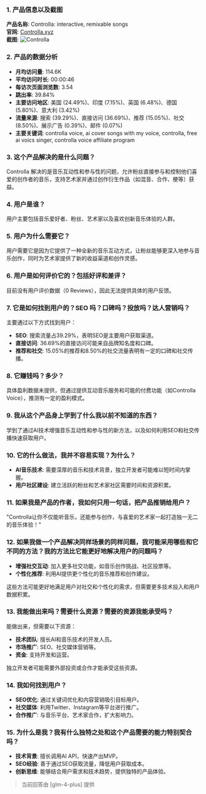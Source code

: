 ### 1. 产品信息以及截图

**产品名称**: Controlla: interactive, remixable songs  
**官网**: [Controlla.xyz](https://controlla.xyz)  
**截图**: ![Controlla](https://cdn-images.toolify.ai/170349981731680322.jpg)

### 2. 产品的数据分析

- **月均访问量**: 114.6K
- **平均访问时长**: 00:00:46
- **每访次页面浏览数**: 3.54
- **跳出率**: 39.84%
- **主要访问地区**: 美国 (24.49%)、印度 (7.15%)、英国 (6.48%)、德国 (5.80%)、意大利 (3.42%)
- **流量来源**: 搜索 (39.29%)、直接访问 (36.69%)、推荐 (15.05%)、社交 (8.50%)、展示广告 (0.39%)、邮件 (0.07%)
- **主要关键词**: controlla voice, ai cover songs with my voice, controlla, free ai voics singer, controlla voice affiliate program

### 3. 这个产品解决的是什么问题？

Controlla 解决的是音乐互动性和参与性的问题，允许粉丝直接参与和控制他们喜爱的创作者的音乐，支持艺术家并通过创作衍生作品（如混音、合作、梗等）获益。

### 4. 用户是谁？

用户主要包括音乐爱好者、粉丝、艺术家以及喜欢创新音乐体验的人群。

### 5. 用户为什么需要它？

用户需要它是因为它提供了一种全新的音乐互动方式，让粉丝能够更深入地参与音乐创作，同时为艺术家提供了新的收益渠道和创作灵感。

### 6. 用户是如何评价它的？包括好评和差评？

目前没有用户评价数据（0 Reviews），因此无法提供具体的用户反馈。

### 7. 它是如何找到用户的？SEO 吗？口碑吗？投放吗？达人营销吗？

主要通过以下方式找到用户：
- **SEO**: 搜索流量占39.29%，表明SEO是主要用户获取渠道。
- **直接访问**: 36.69%的直接访问可能来自品牌知名度和口碑。
- **推荐和社交**: 15.05%的推荐和8.50%的社交流量表明有一定的口碑和社交传播。

### 8. 它赚钱吗？多少？

具体盈利数据未提供，但通过提供互动音乐服务和可能的付费功能（如Controlla Voice），推测有一定的盈利模式。

### 9. 我从这个产品身上学到了什么我以前不知道的东西？

学到了通过AI技术增强音乐互动性和参与性的新方法，以及如何利用SEO和社交传播快速获取用户。

### 10. 它的什么做法，我并不容易实现？为什么？

- **AI音乐技术**: 需要深厚的音乐和技术背景，独立开发者可能难以短时间内掌握。
- **用户社区建设**: 建立活跃的粉丝和艺术家社区需要时间和资源积累。

### 11. 如果我是产品的作者，我如何只用一句话，把产品推销给用户？

"Controlla让你不仅能听音乐，还能参与创作，与喜爱的艺术家一起打造独一无二的音乐体验！"

### 12. 如果我做一个产品解决同样场景的同样问题，我可能采用哪些和它不同的方法？我的方法比它能更好地解决用户的问题吗？

- **增强社交互动**: 加入更多社交功能，如音乐创作挑战、社区投票等。
- **个性化推荐**: 利用AI提供更个性化的音乐推荐和创作建议。

这些方法可能更好地满足用户对社交和个性化的需求，但需要更多技术投入和用户数据积累。

### 13. 我能做出来吗？需要什么资源？需要的资源我能承受吗？

能做出来，但需要以下资源：
- **技术团队**: 擅长AI和音乐技术的开发人员。
- **市场推广**: SEO、社交媒体营销等。
- **资金**: 支持开发和运营。

独立开发者可能需要外部投资或合作才能承受这些资源。

### 14. 我如何找到用户？

- **SEO优化**: 通过关键词优化和内容营销吸引目标用户。
- **社交媒体**: 利用Twitter、Instagram等平台进行推广。
- **合作推广**: 与音乐平台、艺术家合作，扩大影响力。

### 15. 为什么是我？我有什么独特之处和这个产品需要的能力特别契合吗？

- **技术背景**: 擅长调用AI API，快速产出MVP。
- **SEO经验**: 善于通过SEO获取流量，降低用户获取成本。
- **创新思维**: 能够结合用户需求和技术趋势，提供独特的产品体验。

> 当前回答由 [glm-4-plus] 提供